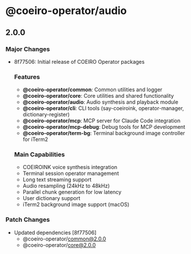 # @coeiro-operator/audio

## 2.0.0

### Major Changes

- 8f77506: Initial release of COEIRO Operator packages

  ### Features
  - **@coeiro-operator/common**: Common utilities and logger
  - **@coeiro-operator/core**: Core utilities and shared functionality
  - **@coeiro-operator/audio**: Audio synthesis and playback module
  - **@coeiro-operator/cli**: CLI tools (say-coeiroink, operator-manager, dictionary-register)
  - **@coeiro-operator/mcp**: MCP server for Claude Code integration
  - **@coeiro-operator/mcp-debug**: Debug tools for MCP development
  - **@coeiro-operator/term-bg**: Terminal background image controller for iTerm2

  ### Main Capabilities
  - COEIROINK voice synthesis integration
  - Terminal session operator management
  - Long text streaming support
  - Audio resampling (24kHz to 48kHz)
  - Parallel chunk generation for low latency
  - User dictionary support
  - iTerm2 background image support (macOS)

### Patch Changes

- Updated dependencies [8f77506]
  - @coeiro-operator/common@2.0.0
  - @coeiro-operator/core@2.0.0

